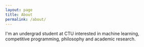 ```yaml
---
layout: page
title: About
permalink: /about/
---
```


I'm an undergrad student at CTU interested in machine learning, competitive programming, philosophy and academic research.